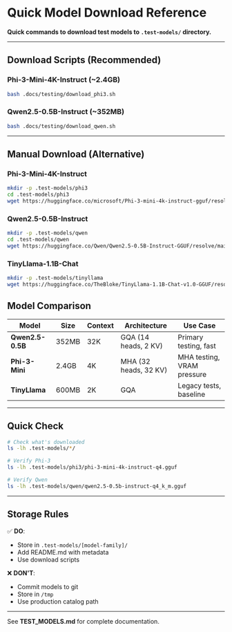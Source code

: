 # Quick Model Download Reference

**Quick commands to download test models to `.test-models/` directory.**

---

## Download Scripts (Recommended)

### Phi-3-Mini-4K-Instruct (~2.4GB)
```bash
bash .docs/testing/download_phi3.sh
```

### Qwen2.5-0.5B-Instruct (~352MB)
```bash
bash .docs/testing/download_qwen.sh
```

---

## Manual Download (Alternative)

### Phi-3-Mini-4K-Instruct
```bash
mkdir -p .test-models/phi3
cd .test-models/phi3
wget https://huggingface.co/microsoft/Phi-3-mini-4k-instruct-gguf/resolve/main/Phi-3-mini-4k-instruct-q4.gguf
```

### Qwen2.5-0.5B-Instruct
```bash
mkdir -p .test-models/qwen
cd .test-models/qwen
wget https://huggingface.co/Qwen/Qwen2.5-0.5B-Instruct-GGUF/resolve/main/qwen2.5-0.5b-instruct-q4_k_m.gguf
```

### TinyLlama-1.1B-Chat
```bash
mkdir -p .test-models/tinyllama
wget https://huggingface.co/TheBloke/TinyLlama-1.1B-Chat-v1.0-GGUF/resolve/main/tinyllama-1.1b-chat-v1.0.Q4_K_M.gguf
```

## Model Comparison

| Model | Size | Context | Architecture | Use Case |
|-------|------|---------|--------------|----------|
| **Qwen2.5-0.5B** | 352MB | 32K | GQA (14 heads, 2 KV) | Primary testing, fast |
| **Phi-3-Mini** | 2.4GB | 4K | MHA (32 heads, 32 KV) | MHA testing, VRAM pressure |
| **TinyLlama** | 600MB | 2K | GQA | Legacy tests, baseline |

---

## Quick Check

```bash
# Check what's downloaded
ls -lh .test-models/*/

# Verify Phi-3
ls -lh .test-models/phi3/phi-3-mini-4k-instruct-q4.gguf

# Verify Qwen
ls -lh .test-models/qwen/qwen2.5-0.5b-instruct-q4_k_m.gguf
```

---

## Storage Rules

✅ **DO**:
- Store in `.test-models/[model-family]/`
- Add README.md with metadata
- Use download scripts

❌ **DON'T**:
- Commit models to git
- Store in `/tmp`
- Use production catalog path

---

See **TEST_MODELS.md** for complete documentation.
